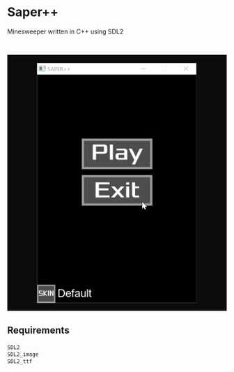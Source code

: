 # Saper++

Minesweeper written in C++ using SDL2

<br>

![](gif/saper.gif)

## Requirements

```
SDL2
SDL2_image
SDL2_ttf
```